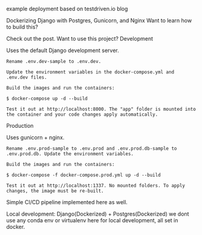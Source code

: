 example deployment based on testdriven.io blog

Dockerizing Django with Postgres, Gunicorn, and Nginx
Want to learn how to build this?

Check out the post.
Want to use this project?
Development

Uses the default Django development server.

    Rename .env.dev-sample to .env.dev.

    Update the environment variables in the docker-compose.yml and .env.dev files.

    Build the images and run the containers:

    $ docker-compose up -d --build

    Test it out at http://localhost:8000. The "app" folder is mounted into the container and your code changes apply automatically.

Production

Uses gunicorn + nginx.

    Rename .env.prod-sample to .env.prod and .env.prod.db-sample to .env.prod.db. Update the environment variables.

    Build the images and run the containers:

    $ docker-compose -f docker-compose.prod.yml up -d --build

    Test it out at http://localhost:1337. No mounted folders. To apply changes, the image must be re-built.
    
    
Simple CI/CD pipeline implemented here as well.

Local development: Django(Dockerized) + Postgres(Dockerized)
we dont use any conda env or virtualenv here for local development, all set in docker.






